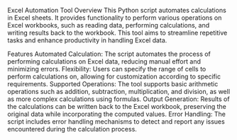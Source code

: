 Excel Automation Tool
Overview
This Python script automates calculations in Excel sheets. It provides functionality to perform various operations on Excel workbooks, such as reading data, performing calculations, and writing results back to the workbook. This tool aims to streamline repetitive tasks and enhance productivity in handling Excel data.

Features
Automated Calculation: The script automates the process of performing calculations on Excel data, reducing manual effort and minimizing errors.
Flexibility: Users can specify the range of cells to perform calculations on, allowing for customization according to specific requirements.
Supported Operations: The tool supports basic arithmetic operations such as addition, subtraction, multiplication, and division, as well as more complex calculations using formulas.
Output Generation: Results of the calculations can be written back to the Excel workbook, preserving the original data while incorporating the computed values.
Error Handling: The script includes error handling mechanisms to detect and report any issues encountered during the calculation process.
